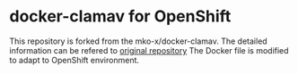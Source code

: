 # docker-clamav for OpenShift

This repository is forked from the mko-x/docker-clamav.
The detailed information can be refered to [original repository](https://github.com/mko-x/docker-clamav)
The Docker file is modified to adapt to OpenShift environment.


